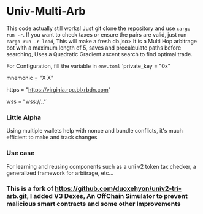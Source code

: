 # Univ-Multi-Arb
This code actually still works! Just git clone the repository and use `cargo run -r`. If you want to check taxes or ensure the pairs are valid, just run `cargo run -r load`, This will make a fresh db.jso>
It is a Multi Hop arbitrage bot with a maximum length of 5, saves and precalculate paths before searching, Uses a Quadratic Gradient ascent search to find optimal trade.

For Configuration,  fill the variable in `env.toml`
`private_key = "0x"

 mnemonic = "X X"

 https = "https://virginia.rpc.blxrbdn.com"

 wss = "wss://.."`

### Little Alpha
Using multiple wallets help with nonce and bundle conflicts, it's much efficient to make and track changes

### Use case
For learning and reusing components such as a uni v2 token tax checker, a generalized framework for arbitrage, etc...

### This is a fork of https://github.com/duoxehyon/univ2-tri-arb.git, I added V3 Dexes, An OffChain Simulator to prevent malicious smart contracts and some other Improvements


